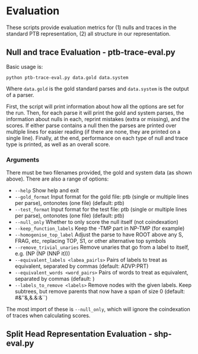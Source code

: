# Evaluation

These scripts provide evaluation metrics for (1) nulls and traces in the standard PTB representation, (2) all structure in our representation.

## Null and trace Evaluation - ptb-trace-eval.py

Basic usage is:

```Shell
python ptb-trace-eval.py data.gold data.system
```

Where `data.gold` is the gold standard parses and `data.system` is the output of a parser.

First, the script will print information about how all the options are set for the run.
Then, for each parse it will print the gold and system parses, the information about nulls in each, reprint mistakes (extra or missing), and the scores.
If either parse contains a null then the parses are printed over multiple lines for easier reading (if there are none, they are printed on a single line).
Finally, at the end, performance on each type of null and trace type is printed, as well as an overall score.

### Arguments

There must be two filenames provided, the gold and system data (as shown above).
There are also a range of options:

- `--help` Show help and exit
- `--gold_format` Input format for the gold file: ptb (single or multiple lines per parse), ontonotes (one file) (default: ptb)
- `--test_format` Input format for the test file: ptb (single or multiple lines per parse), ontonotes (one file) (default: ptb)
- `--null_only` Whether to only score the null itself (not coindexation)
- `--keep_function_labels` Keep the -TMP part in NP-TMP (for example)
- `--homogenise_top_label` Adjust the parse to have ROOT above any S, FRAG, etc, replacing TOP, S1, or other alternative top symbols
- `--remove_trivial_unaries` Remove unaries that go from a label to itself, e.g.  (NP (NP (NNP it)))
- `--equivalent_labels <labea_pairls>` Pairs of labels to treat as equivalent, separated by commas (default: ADVP:PRT)
- `--equivalent_words <word_pairs>` Pairs of words to treat as equivalent, separated by commas (default: )
- `--labels_to_remove <labels>` Remove nodes with the given labels. Keep subtrees, but remove parents that now have a span of size 0 (default: #&''&,&.&:&\`\`)

The most import of these is `--null_only`, which will ignore the coindexation of traces when calculating scores.

## Split Head Representation Evaluation - shp-eval.py


